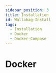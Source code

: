 ```yaml
---
sidebar_position: 3
title: Installation
id: Wallabag-Install
tags:
  - Installation
  - Docker
  - Docker-Compose
---
```


# Docker
